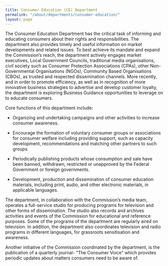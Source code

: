```yaml
---
title: Consumer Education (CE) Department
permalink: "/about/departments/consumer-education/"
layout: page
---
```


The Consumer Education Department has the critical task of informing and educating consumers about their rights and responsibilities. The department also provides timely and useful information on market developments and related issues.  To best achieve its mandate and expand the Commission’s reach, the department actively engages market executives, Local Government Councils, traditional media organisations, civil society such as Consumer Protection Associations (CPAs), other Non-Governmental Organisations (NGOs), Community Based Organisations (CBOs), as trusted and respected dissemination channels. More recently, and in order to promote efficiency, as well as in recognition of more innovative business strategies to advertise and develop customer loyalty, the department is exploring Business Guidance opportunities to leverage on to educate consumers.

Core functions of this department include:

* Organizing and undertaking campaigns and other activities to increase consumer awareness.
  

* Encourage the formation of voluntary consumer groups or associations for consumer welfare including providing support, such as capacity development, recommendations and matching other partners to such groups. 

* Periodically publishing products whose consumption and sale have been banned, withdrawn, restricted or unapproved by the Federal Government or foreign governments. 

* Development, production and dissemination of consumer education materials, including print, audio, and other electronic materials, in applicable languages.

The department, in collaboration with the Commission’s media team, operates a full-service studio for producing programs for television and other forms of dissemination.  The studio also records and archives activities and events of the Commission for educational and reference purposes.  Some of the programs of the department are regularly aired on television. In addition, the department also coordinates television and radio programs in different languages, for grassroots sensitisation and awareness.

Another initiative of the Commission coordinated by the department, is the publication of a quarterly journal- “The Consumer Voice” which provides periodic updates about matters consumers need to be aware of.